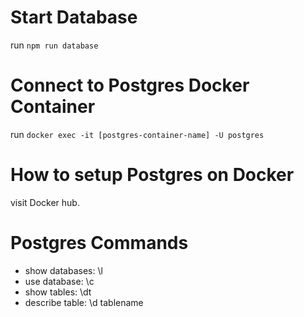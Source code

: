 # Start Database
run `npm run database`

# Connect to Postgres Docker Container
run `docker exec -it [postgres-container-name] -U postgres`

# How to setup Postgres on Docker
visit Docker hub.

# Postgres Commands
- show databases: \l
- use database: \c
- show tables: \dt
- describe table: \d tablename